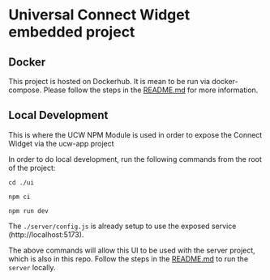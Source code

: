 # Universal Connect Widget embedded project

## Docker
This project is hosted on Dockerhub. It is mean to be run via docker-compose. Please follow the steps in the 
[README.md](../README.md) for more information.

## Local Development
This is where the UCW NPM Module is used in order to expose the Connect Widget via the ucw-app project

In order to do local development, run the following commands from the root of the project:
```
cd ./ui
```
```
npm ci
```
```
npm run dev
```

The `./server/config.js` is already setup to use the exposed service (http://localhost:5173).

The above commands will allow this UI to be used with the server project, which is also in this repo.
Follow the steps in the [README.md](../README.md) to run the `server` locally.

